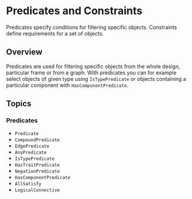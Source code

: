# Predicates and Constraints

Predicates specify conditions for filtering specific objects. Constraints
define requirements for a set of objects.

## Overview

Predicates are used for filtering specific objects from the whole design, 
particular frame or from a graph. With predicates you can for example select 
objects of given type using ``IsTypePredicate`` or objects containing a
particular component with ``HasComponentPredicate``.

## Topics

### Predicates

- ``Predicate``
- ``CompoundPredicate``
- ``EdgePredicate``
- ``AnyPredicate``
- ``IsTypePredicate``
- ``HasTraitPredicate``
- ``NegationPredicate``
- ``HasComponentPredicate``
- ``AllSatisfy``
- ``LogicalConnective``
